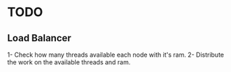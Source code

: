 # TODO

## Load Balancer

1- Check how many threads available each node with it's ram.
2- Distribute the work on the available threads and ram.